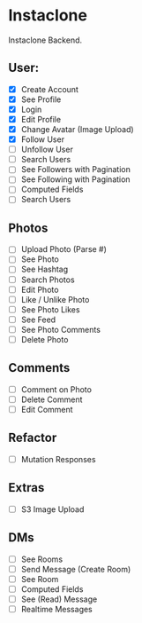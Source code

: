 # Instaclone

Instaclone Backend.

## User:

- [x] Create Account
- [x] See Profile
- [x] Login
- [x] Edit Profile
- [x] Change Avatar (Image Upload)
- [x] Follow User
- [ ] Unfollow User
- [ ] Search Users
- [ ] See Followers with Pagination
- [ ] See Following with Pagination
- [ ] Computed Fields
- [ ] Search Users

## Photos

- [ ] Upload Photo (Parse #)
- [ ] See Photo
- [ ] See Hashtag
- [ ] Search Photos
- [ ] Edit Photo
- [ ] Like / Unlike Photo
- [ ] See Photo Likes
- [ ] See Feed
- [ ] See Photo Comments
- [ ] Delete Photo

## Comments

- [ ] Comment on Photo
- [ ] Delete Comment
- [ ] Edit Comment

## Refactor

- [ ] Mutation Responses

## Extras

- [ ] S3 Image Upload

## DMs

- [ ] See Rooms
- [ ] Send Message (Create Room)
- [ ] See Room
- [ ] Computed Fields
- [ ] See (Read) Message
- [ ] Realtime Messages
